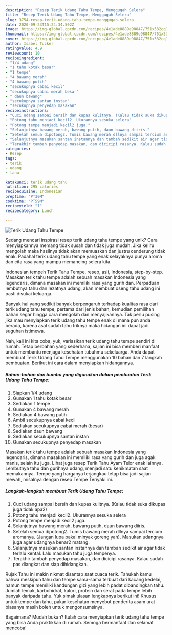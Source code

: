 ```yaml
---
description: "Resep Terik Udang Tahu Tempe, Menggugah Selera"
title: "Resep Terik Udang Tahu Tempe, Menggugah Selera"
slug: 3754-resep-terik-udang-tahu-tempe-menggugah-selera
date: 2020-09-23T15:24:34.502Z
image: https://img-global.cpcdn.com/recipes/4e1ade8889e98847/751x532cq70/terik-udang-tahu-tempe-foto-resep-utama.jpg
thumbnail: https://img-global.cpcdn.com/recipes/4e1ade8889e98847/751x532cq70/terik-udang-tahu-tempe-foto-resep-utama.jpg
cover: https://img-global.cpcdn.com/recipes/4e1ade8889e98847/751x532cq70/terik-udang-tahu-tempe-foto-resep-utama.jpg
author: Isabel Tucker
ratingvalue: 4.9
reviewcount: 10
recipeingredient:
- "1/4 udang"
- "1 tahu kotak besar"
- "1 tempe"
- "4 bawang merah"
- "4 bawang putih"
- "secukupnya cabai kecil"
- "secukupnya cabai merah besar"
- " daun bawang"
- "secukupnya santan instan"
- "secukupnya penyedap masakan"
recipeinstructions:
- "Cuci udang sampai bersih dan kupas kulitnya. (Kalau tidak suka dikupas juga tidak apa2)"
- "Potong tahu menjadi kecil2. Ukurannya sesuka selera"
- "Potong tempe menjadi kecil2 juga."
- "Selanjutnya bawang merah, bawang putih, daun bawang diiris."
- "Setelah semua dipotong2. Tumis bawang merah dllnya sampai tercium aromanya. (Jangan lupa pakai minyak goreng yah). Masukan udangnya juga agar udangnya benar2 matang."
- "Selanjutnya masukan santan instannya dan tambah sedikit air agar tidak terlalu kental. Lalu masukan tahu juga tempenya."
- "Terakhir tambah penyedap masakan, dan dicicipi rasanya. Kalau sudah pas diangkat dan siap dihidangkan."
categories:
- Resep
tags:
- terik
- udang
- tahu

katakunci: terik udang tahu 
nutrition: 295 calories
recipecuisine: Indonesian
preptime: "PT30M"
cooktime: "PT59M"
recipeyield: "1"
recipecategory: Lunch

---
```



![Terik Udang Tahu Tempe](https://img-global.cpcdn.com/recipes/4e1ade8889e98847/751x532cq70/terik-udang-tahu-tempe-foto-resep-utama.jpg)

Sedang mencari inspirasi resep terik udang tahu tempe yang unik? Cara menyiapkannya memang tidak susah dan tidak juga mudah. Jika keliru mengolah maka hasilnya tidak akan memuaskan dan justru cenderung tidak enak. Padahal terik udang tahu tempe yang enak selayaknya punya aroma dan cita rasa yang mampu memancing selera kita.

Indonesian tempeh Terik Tahu Tempe, resep, asli, Indonesia, step-by-step. Masakan terik tahu tempe adalah sebuah masakan Indonesia yang legendaris, dimana masakan ini memiliki rasa yang gurih dan. Perpaduan lembutnya tahu dan lezatnya udang, akan membuat oseng tahu udang ini pasti disukai keluarga.

Banyak hal yang sedikit banyak berpengaruh terhadap kualitas rasa dari terik udang tahu tempe, pertama dari jenis bahan, kemudian pemilihan bahan segar hingga cara mengolah dan menyajikannya. Tak perlu pusing jika mau menyiapkan terik udang tahu tempe enak di mana pun anda berada, karena asal sudah tahu triknya maka hidangan ini dapat jadi suguhan istimewa.


Nah, kali ini kita coba, yuk, variasikan terik udang tahu tempe sendiri di rumah. Tetap berbahan yang sederhana, sajian ini bisa memberi manfaat untuk membantu menjaga kesehatan tubuhmu sekeluarga. Anda dapat membuat Terik Udang Tahu Tempe menggunakan 10 bahan dan 7 langkah pembuatan. Berikut ini cara dalam menyiapkan hidangannya.

<!--inarticleads1-->

##### Bahan-bahan dan bumbu yang digunakan dalam pembuatan Terik Udang Tahu Tempe:

1. Siapkan 1/4 udang
1. Gunakan 1 tahu kotak besar
1. Sediakan 1 tempe
1. Gunakan 4 bawang merah
1. Sediakan 4 bawang putih
1. Ambil secukupnya cabai kecil
1. Sediakan secukupnya cabai merah (besar)
1. Sediakan  daun bawang
1. Sediakan secukupnya santan instan
1. Gunakan secukupnya penyedap masakan


Masakan terik tahu tempe adalah sebuah masakan Indonesia yang legendaris, dimana masakan ini memiliki rasa yang gurih dan juga agak manis, selain itu juga. Lihat juga resep Terik Tahu Ayam Telor enak lainnya. Lembutnya tahu dan gurihnya udang, menjadi satu kenikmatan saat memakannya. Tempe yang harganya terjangkau tetap bisa jadi sajian mewah, misalnya dengan resep Tempe Teriyaki ini. 

<!--inarticleads2-->

##### Langkah-langkah membuat Terik Udang Tahu Tempe:

1. Cuci udang sampai bersih dan kupas kulitnya. (Kalau tidak suka dikupas juga tidak apa2)
1. Potong tahu menjadi kecil2. Ukurannya sesuka selera
1. Potong tempe menjadi kecil2 juga.
1. Selanjutnya bawang merah, bawang putih, daun bawang diiris.
1. Setelah semua dipotong2. Tumis bawang merah dllnya sampai tercium aromanya. (Jangan lupa pakai minyak goreng yah). Masukan udangnya juga agar udangnya benar2 matang.
1. Selanjutnya masukan santan instannya dan tambah sedikit air agar tidak terlalu kental. Lalu masukan tahu juga tempenya.
1. Terakhir tambah penyedap masakan, dan dicicipi rasanya. Kalau sudah pas diangkat dan siap dihidangkan.


Rujak Tahu ini makin nikmat disantap saat cuaca terik. Tahukah kamu bahwa meskipun tahu dan tempe sama-sama terbuat dari kacang kedelai, namun tempe memiliki kandungan gizi yang lebih padat dibandingkan tahu. Jumlah lemak, karbohidrat, kalori, protein dan serat pada tempe lebih banyak daripada tahu. Yuk simak ulasan lengkapnya berikut ini! Khusus untuk tempe dan tahu, pakar kesehatan menyebut penderita asam urat biasanya masih boleh untuk mengonsumsinya. 

Bagaimana? Mudah bukan? Itulah cara menyiapkan terik udang tahu tempe yang bisa Anda praktikkan di rumah. Semoga bermanfaat dan selamat mencoba!

